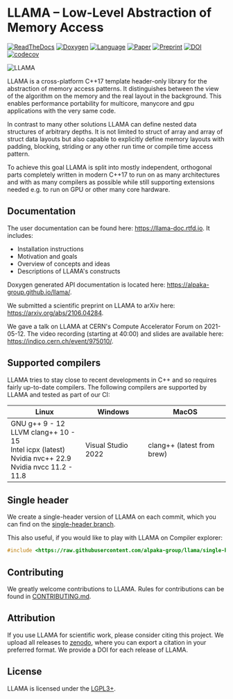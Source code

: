 LLAMA – Low-Level Abstraction of Memory Access
==============================================

[![ReadTheDocs](https://img.shields.io/badge/Docs-Read%20the%20Docs-blue.svg)](https://llama-doc.readthedocs.io)
[![Doxygen](https://img.shields.io/badge/API-Doxygen-blue.svg)](https://alpaka-group.github.io/llama)
[![Language](https://img.shields.io/badge/Language-C%2B%2B17-blue.svg)](https://isocpp.org/)
[![Paper](https://img.shields.io/badge/Paper-Wiley%20Online%20Library-blue.svg)](https://doi.org/10.1002/spe.3077)
[![Preprint](https://img.shields.io/badge/Preprint-arXiv-blue.svg)](https://arxiv.org/abs/2106.04284)
[![DOI](https://zenodo.org/badge/DOI/10.5281/zenodo.5901242.svg)](https://doi.org/10.5281/zenodo.5901242)
[![codecov](https://codecov.io/gh/alpaka-group/llama/branch/develop/graph/badge.svg?token=B94D9G96FA)](https://codecov.io/gh/alpaka-group/llama)

![LLAMA](docs/images/logo_400x169.png)

LLAMA is a cross-platform C++17 template header-only library for the abstraction of memory
access patterns. It distinguishes between the view of the algorithm on
the memory and the real layout in the background. This enables performance
portability for multicore, manycore and gpu applications with the very same code.

In contrast to many other solutions LLAMA can define nested data structures of
arbitrary depths. It is not limited to struct of array and array of struct
data layouts but also capable to explicitly define memory layouts with padding, blocking,
striding or any other run time or compile time access pattern.

To achieve this goal LLAMA is split into mostly independent, orthogonal parts
completely written in modern C++17 to run on as many architectures and with as
many compilers as possible while still supporting extensions needed e.g. to run
on GPU or other many core hardware.

Documentation
-------------

The user documentation can be found here:
https://llama-doc.rtfd.io.
It includes:

* Installation instructions
* Motivation and goals
* Overview of concepts and ideas
* Descriptions of LLAMA's constructs

Doxygen generated API documentation is located here:
https://alpaka-group.github.io/llama/.

We submitted a scientific preprint on LLAMA to arXiv here:
https://arxiv.org/abs/2106.04284.

We gave a talk on LLAMA at CERN's Compute Accelerator Forum on 2021-05-12.
The video recording (starting at 40:00) and slides are available here:
https://indico.cern.ch/event/975010/.

Supported compilers
-------------------

LLAMA tries to stay close to recent developments in C++ and so requires fairly up-to-date compilers.
The following compilers are supported by LLAMA and tested as part of our CI:


| Linux                                                                                                                     | Windows             | MacOS                      |
|---------------------------------------------------------------------------------------------------------------------------|---------------------|----------------------------|
| GNU g++ 9 - 12 </br> LLVM clang++ 10 - 15 </br> Intel icpx (latest) </br> Nvidia nvc++ 22.9 </br> Nvidia nvcc 11.2 - 11.8 | Visual Studio 2022  | clang++ (latest from brew) |


Single header
-------------

We create a single-header version of LLAMA on each commit,
which you can find on the [single-header branch](https://github.com/alpaka-group/llama/tree/single-header).

This also useful, if you would like to play with LLAMA on Compiler explorer:
```c++
#include <https://raw.githubusercontent.com/alpaka-group/llama/single-header/llama.hpp>
```

Contributing
------------

We greatly welcome contributions to LLAMA.
Rules for contributions can be found in [CONTRIBUTING.md](CONTRIBUTING.md).

Attribution
-----------

If you use LLAMA for scientific work, please consider citing this project.
We upload all releases to [zenodo](https://zenodo.org/record/4911494), where you can export a citation in your preferred format.
We provide a DOI for each release of LLAMA.

License
-------

LLAMA is licensed under the [LGPL3+](LICENSE).
